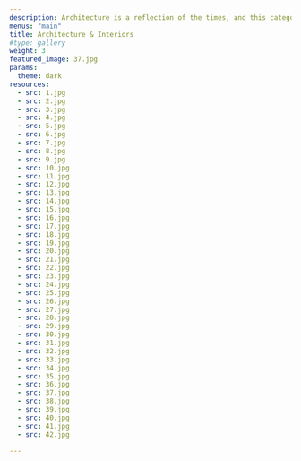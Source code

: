 ```yaml
---
description: Architecture is a reflection of the times, and this category refers to the photography of the external and internal structures of buildings.
menus: "main"
title: Architecture & Interiors
#type: gallery
weight: 3
featured_image: 37.jpg
params:
  theme: dark
resources:
  - src: 1.jpg
  - src: 2.jpg
  - src: 3.jpg
  - src: 4.jpg
  - src: 5.jpg
  - src: 6.jpg
  - src: 7.jpg
  - src: 8.jpg
  - src: 9.jpg
  - src: 10.jpg
  - src: 11.jpg
  - src: 12.jpg
  - src: 13.jpg
  - src: 14.jpg
  - src: 15.jpg
  - src: 16.jpg
  - src: 17.jpg
  - src: 18.jpg
  - src: 19.jpg
  - src: 20.jpg
  - src: 21.jpg
  - src: 22.jpg
  - src: 23.jpg
  - src: 24.jpg
  - src: 25.jpg
  - src: 26.jpg
  - src: 27.jpg
  - src: 28.jpg
  - src: 29.jpg
  - src: 30.jpg
  - src: 31.jpg
  - src: 32.jpg
  - src: 33.jpg
  - src: 34.jpg
  - src: 35.jpg
  - src: 36.jpg
  - src: 37.jpg
  - src: 38.jpg
  - src: 39.jpg
  - src: 40.jpg
  - src: 41.jpg
  - src: 42.jpg

---
```

